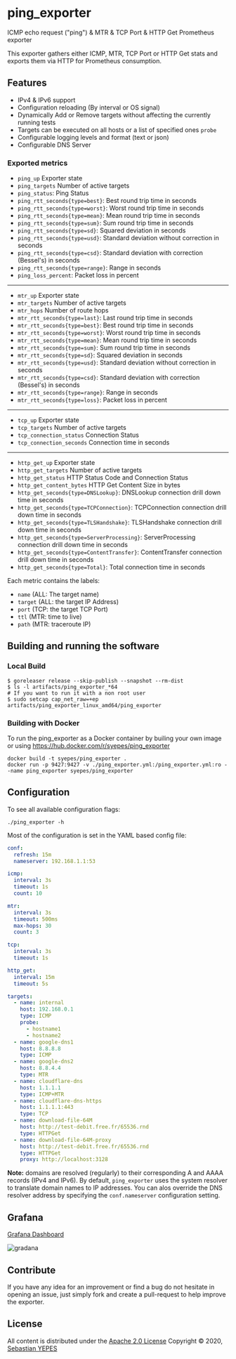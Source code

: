 # ping_exporter

ICMP echo request ("ping") & MTR & TCP Port & HTTP Get Prometheus exporter

This exporter gathers either ICMP, MTR, TCP Port or HTTP Get stats and exports them via HTTP for Prometheus consumption.

## Features

- IPv4 & IPv6 support
- Configuration reloading (By interval or OS signal)
- Dynamically Add or Remove targets without affecting the currently running tests
- Targets can be executed on all hosts or a list of specified ones `probe`
- Configurable logging levels and format (text or json)
- Configurable DNS Server

### Exported metrics

- `ping_up`                                      Exporter state
- `ping_targets`                                 Number of active targets
- `ping_status`:                                 Ping Status
- `ping_rtt_seconds{type=best}`:                 Best round trip time in seconds
- `ping_rtt_seconds{type=worst}`:                Worst round trip time in seconds
- `ping_rtt_seconds{type=mean}`:                 Mean round trip time in seconds
- `ping_rtt_seconds{type=sum}`:                  Sum round trip time in seconds
- `ping_rtt_seconds{type=sd}`:                   Squared deviation in seconds
- `ping_rtt_seconds{type=usd}`:                  Standard deviation without correction in seconds
- `ping_rtt_seconds{type=csd}`:                  Standard deviation with correction (Bessel's) in seconds
- `ping_rtt_seconds{type=range}`:                Range in seconds
- `ping_loss_percent`:                           Packet loss in percent

---

- `mtr_up`                                       Exporter state
- `mtr_targets`                                  Number of active targets
- `mtr_hops`                                     Number of route hops
- `mtr_rtt_seconds{type=last}`:                  Last round trip time in seconds
- `mtr_rtt_seconds{type=best}`:                  Best round trip time in seconds
- `mtr_rtt_seconds{type=worst}`:                 Worst round trip time in seconds
- `mtr_rtt_seconds{type=mean}`:                  Mean round trip time in seconds
- `mtr_rtt_seconds{type=sum}`:                   Sum round trip time in seconds
- `mtr_rtt_seconds{type=sd}`:                    Squared deviation in seconds
- `mtr_rtt_seconds{type=usd}`:                   Standard deviation without correction in seconds
- `mtr_rtt_seconds{type=csd}`:                   Standard deviation with correction (Bessel's) in seconds
- `mtr_rtt_seconds{type=range}`:                 Range in seconds
- `mtr_rtt_seconds{type=loss}`:                  Packet loss in percent

---

- `tcp_up`                                       Exporter state
- `tcp_targets`                                  Number of active targets
- `tcp_connection_status`                        Connection Status
- `tcp_connection_seconds`                       Connection time in seconds

---

- `http_get_up`                                  Exporter state
- `http_get_targets`                             Number of active targets
- `http_get_status`                              HTTP Status Code and Connection Status
- `http_get_content_bytes`                       HTTP Get Content Size in bytes
- `http_get_seconds{type=DNSLookup}`:            DNSLookup connection drill down time in seconds
- `http_get_seconds{type=TCPConnection}`:        TCPConnection connection drill down time in seconds
- `http_get_seconds{type=TLSHandshake}`:         TLSHandshake connection drill down time in seconds
- `http_get_seconds{type=ServerProcessing}`:     ServerProcessing connection drill down time in seconds
- `http_get_seconds{type=ContentTransfer}`:      ContentTransfer connection drill down time in seconds
- `http_get_seconds{type=Total}`:                Total connection time in seconds

Each metric contains the labels:

- `name` (ALL: The target name)
- `target` (ALL: the target IP Address)
- `port` (TCP: the target TCP Port)
- `ttl` (MTR: time to live)
- `path` (MTR: traceroute IP)

## Building and running the software

### Local Build

```console
$ goreleaser release --skip-publish --snapshot --rm-dist
$ ls -l artifacts/ping_exporter_*64
# If you want to run it with a non root user
$ sudo setcap cap_net_raw=+ep artifacts/ping_exporter_linux_amd64/ping_exporter
```

### Building with Docker

To run the ping_exporter as a Docker container by builing your own image or using <https://hub.docker.com/r/syepes/ping_exporter>

```console
docker build -t syepes/ping_exporter .
docker run -p 9427:9427 -v ./ping_exporter.yml:/ping_exporter.yml:ro --name ping_exporter syepes/ping_exporter
```

## Configuration

To see all available configuration flags:

```console
./ping_exporter -h
```

Most of the configuration is set in the YAML based config file:

```yaml
conf:
  refresh: 15m
  nameserver: 192.168.1.1:53

icmp:
  interval: 3s
  timeout: 1s
  count: 10

mtr:
  interval: 3s
  timeout: 500ms
  max-hops: 30
  count: 3

tcp:
  interval: 3s
  timeout: 1s

http_get:
  interval: 15m
  timeout: 5s

targets:
  - name: internal
    host: 192.168.0.1
    type: ICMP
    probe:
      - hostname1
      - hostname2
  - name: google-dns1
    host: 8.8.8.8
    type: ICMP
  - name: google-dns2
    host: 8.8.4.4
    type: MTR
  - name: cloudflare-dns
    host: 1.1.1.1
    type: ICMP+MTR
  - name: cloudflare-dns-https
    host: 1.1.1.1:443
    type: TCP
  - name: download-file-64M
    host: http://test-debit.free.fr/65536.rnd
    type: HTTPGet
  - name: download-file-64M-proxy
    host: http://test-debit.free.fr/65536.rnd
    type: HTTPGet
    proxy: http://localhost:3128
```

**Note:** domains are resolved (regularly) to their corresponding A and AAAA records (IPv4 and IPv6).
By default, `ping_exporter` uses the system resolver to translate domain names to IP addresses.
You can alos override the DNS resolver address by specifying the `conf.nameserver` configuration setting.

## Grafana

[Grafana Dashboard](https://github.com/syepes/ping_exporter/blob/master/dist/ping_exporter.json)

![gradana](https://raw.githubusercontent.com/syepes/ping_exporter/master/dist/ping_exporter.png)

## Contribute

If you have any idea for an improvement or find a bug do not hesitate in opening an issue, just simply fork and create a pull-request to help improve the exporter.

## License

All content is distributed under the [Apache 2.0 License](http://www.apache.org/licenses/LICENSE-2.0)
Copyright &copy; 2020, [Sebastian YEPES](mailto:syepes@gmail.com)
